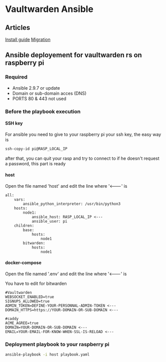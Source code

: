 # Vaultwarden Ansible

## Articles

[Install guide](https://martient.medium.com/how-to-deploy-bitwarden-on-raspberry-pi-78444a8f03fc)
[Migration](https://martient.medium.com/migrate-from-bitwarden-rs-to-vaultwarden-199aeb6927a3)

## Ansible deployement for vaultwarden rs on raspberry pi

### Required

* Ansible 2.9.7 or update
* Domain or sub-domain acces (DNS)
* PORTS 80 & 443 not used

### Before the playbook execution

#### SSH key

For ansible you need to give to your raspberry pi your ssh key, the easy way is

``` bash
ssh-copy-id pi@RASP_LOCAL_IP
```

after that, you can quit your rasp and try to connect to if he doesn't request a password, this part is ready

#### host

Open the file named 'host' and edit the line where '<---' is

``` shell
all:
    vars:
        ansible_python_interpreter: /usr/bin/python3
    hosts:
        node1:
            ansible_host: RASP_LOCAL_IP <---
            ansible_user: pi
    children:
        base:
            hosts:
                node1
        bitwarden:
            hosts:
                node1
```

#### docker-compose

Open the file named '.env' and edit the line where '<---' is

You have to edit for bitwarden

``` shell
#Vaultwarden
WEBSOCKET_ENABLED=true
SIGNUPS_ALLOWED=true
ADMIN_TOKEN=DEFINE-YOUR-PERSONNAL-ADMIN-TOKEN <---
DOMAIN_HTTPS=https://YOUR-DOMAIN-OR-SUB-DOMAIN <---

#caddy
ACME_AGREE=true
DOMAIN=YOUR-DOMAIN-OR-SUB-DOMAIN <---
EMAIL=YOUR-EMAIL-FOR-KNOW-WHEN-SSL-IS-RELOAD <---
```

### Deployment playbook to your raspberry pi

``` bash
ansible-playbook -i host playbook.yaml
```

